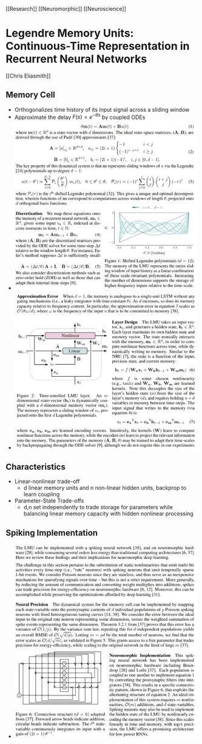 [[Research]] [[Neuromorphic]] [[Neuroscience]]

# Legendre Memory Units: Continuous-Time Representation in Recurrent Neural Networks

[[Chris Eliasmith]]

## Memory Cell
- Orthogonalizes time history of its input signal across a sliding window
- Approximate the delay $F(s)=e^{-\theta s}$ by coupled ODEs
- ![Pasted image 20210710161025.png](Pasted%20image%2020210710161025.png)
- ![Pasted image 20210710161235.png](Pasted%20image%2020210710161235.png)

## Characteristics
- Linear-nonlinear trade-off
	- d linear memory units and n non-linear hidden units, backprop to learn coupling
- Parameter-State Trade-offs
	- d,n set independently to trade storage for parameters while balancing linear memory capacity with hidden nonlinear processing

## Spiking Implementation
- ![Pasted image 20210710161835.png](Pasted%20image%2020210710161835.png)

